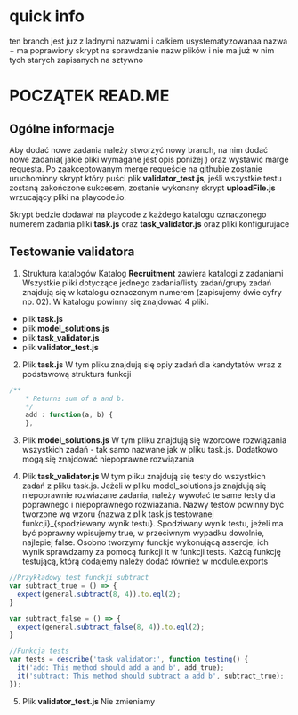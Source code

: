 # quick info
ten branch jest juz z ladnymi nazwami i całkiem usystematyzowanaa nazwa + ma poprawiony skrypt na sprawdzanie nazw plików i  nie ma już w nim tych starych zapisanych na sztywno

# POCZĄTEK READ.ME

## Ogólne informacje

Aby dodać nowe zadania należy stworzyć nowy branch, na nim dodać nowe zadania( jakie pliki wymagane jest opis poniżej ) oraz wystawić marge requesta. Po zaakceptowanym merge requeście na githubie zostanie uruchomiony skrypt który puści plik **validator_test.js**, jeśli wszystkie testu zostaną zakończone sukcesem, zostanie wykonany skrypt **uploadFile.js** wrzucający pliki na playcode.io.
>
Skrypt bedzie dodawał na playcode z każdego katalogu oznaczonego numerem zadania pliki **task.js** oraz **task_validator.js** oraz pliki konfigurujace

## Testowanie validatora

1. Struktura katalogów
Katalog **Recruitment** zawiera katalogi z zadaniami
Wszystkie pliki dotyczące jednego zadania/listy zadań/grupy zadań znajdują się w katalogu oznaczonym numerem (zapisujemy dwie cyfry np. 02).
W katalogu powinny się znajdować 4 pliki.
- plik **task.js** 
- plik **model_solutions.js**
- plik **task_validator.js**
- plik **validator_test.js**

2. Plik **task.js** 
W tym pliku znajdują się opiy zadań dla kandytatów wraz z podstawową struktura funkcji
>
>
```javascript
/**
    * Returns sum of a and b.
    */
    add : function(a, b) {
    },
```

3. Plik **model_solutions.js**
W tym pliku znajdują się wzorcowe rozwiązania wszystkich zadań - tak samo nazwane jak w pliku task.js. Dodatkowo mogą się znajdować niepoprawne rozwiązania

4. Plik **task_validator.js**
W tym pliku znajdują się testy do wszystkich zadań z pliku task.js. Jeżeli w pliku model_solutions.js znajdują się niepoprawnie rozwiazane zadania, należy wywołać te same testy dla poprawnego i niepoprawnego rozwiazania. Nazwy testów powinny być tworzone wg wzoru {nazwa z plik task.js testowanej funkcji}_{spodziewany wynik testu}. Spodziwany wynik testu, jeżeli ma być poprawny wpisujemy true, w przeciwnym wypadku dowolnie, najlepiej false. Osobno tworzymy funckje wykonującą assercje, ich wynik sprawdzamy za pomocą funkcji it w funkcji tests. Każdą funkcję testującą, którą dodajemy należy dodać również w module.exports
>
>
```javascript
//Przykładowy test funckji subtract
var subtract_true = () => {
  expect(general.subtract(8, 4)).to.eql(2);
}

var subtract_false = () => {
  expect(general.subtract_false(8, 4)).to.eql(2);
}

//Funkcja tests
var tests = describe('task validator:', function testing() {
  it('add: This method should add a and b', add_true);
  it('subtract: This method should subtract a add b', subtract_true);
});
```

5. Plik **validator_test.js**
Nie zmieniamy
